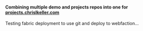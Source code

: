 #### Combining multiple demo and projects repos into one for [projects.chrislkeller.com](http://projects.chrislkeller.com)

Testing fabric deployment to use git and deploy to webfaction...
